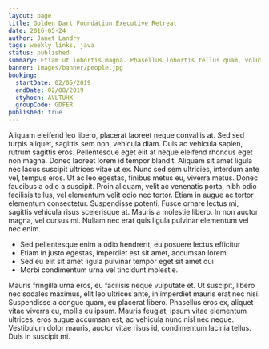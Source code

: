 ```yaml
---
layout: page
title: Golden Dart Foundation Executive Retreat
date: 2016-05-24
author: Janet Landry
tags: weekly links, java
status: published
summary: Etiam ut lobortis magna. Phasellus lobortis tellus quam, volutpat.
banner: images/banner/people.jpg
booking:
  startDate: 02/05/2019
  endDate: 02/08/2019
  ctyhocn: AVLTUHX
  groupCode: GDFER
published: true
---
```

Aliquam eleifend leo libero, placerat laoreet neque convallis at. Sed sed turpis aliquet, sagittis sem non, vehicula diam. Duis ac vehicula sapien, rutrum sagittis eros. Pellentesque eget elit at neque eleifend rhoncus eget non magna. Donec laoreet lorem id tempor blandit. Aliquam sit amet ligula nec lacus suscipit ultrices vitae ut ex. Nunc sed sem ultricies, interdum ante vel, tempus eros. Ut ac leo egestas, finibus metus eu, viverra metus. Donec faucibus a odio a suscipit. Proin aliquam, velit ac venenatis porta, nibh odio facilisis tellus, vel elementum velit odio nec tortor. Etiam in augue ac tortor elementum consectetur. Suspendisse potenti. Fusce ornare lectus mi, sagittis vehicula risus scelerisque at. Mauris a molestie libero. In non auctor magna, vel cursus mi. Nullam nec erat quis ligula pulvinar elementum vel nec enim.

* Sed pellentesque enim a odio hendrerit, eu posuere lectus efficitur
* Etiam in justo egestas, imperdiet est sit amet, accumsan lorem
* Sed eu elit sit amet ligula pulvinar tempor eget sit amet dui
* Morbi condimentum urna vel tincidunt molestie.

Mauris fringilla urna eros, eu facilisis neque vulputate et. Ut suscipit, libero nec sodales maximus, elit leo ultrices ante, in imperdiet mauris erat nec nisi. Suspendisse a congue quam, eu placerat libero. Phasellus eros ex, aliquet vitae viverra eu, mollis eu ipsum. Mauris feugiat, ipsum vitae elementum ultrices, eros augue accumsan est, ac vehicula nunc nisl nec neque. Vestibulum dolor mauris, auctor vitae risus id, condimentum lacinia tellus. Duis in suscipit mi.
